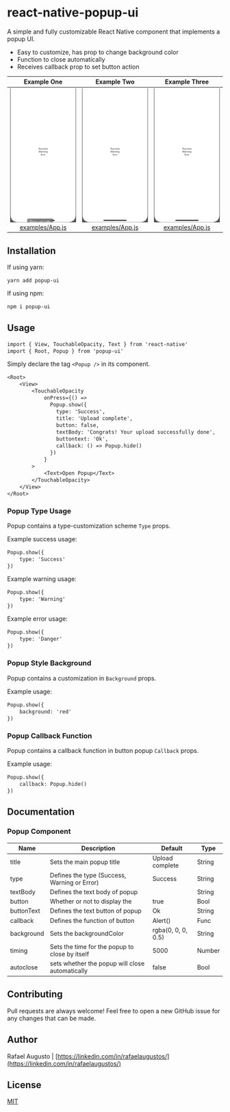 # react-native-popup-ui

A simple and fully customizable React Native component that implements a popup UI.

- Easy to customize, has prop to change background color
- Function to close automatically
- Receives callback prop to set button action

|                          Example One                          |                          Example Two                          |                         Example Three                         |
| :-----------------------------------------------------------: | :-----------------------------------------------------------: | :-----------------------------------------------------------: |
| ![](assets/popup-ui_1.gif) [examples/App.js](examples/App.js) | ![](assets/popup-ui_2.gif) [examples/App.js](examples/App.js) | ![](assets/popup-ui_3.gif) [examples/App.js](examples/App.js) |

## Installation

If using yarn:

```
yarn add popup-ui
```

If using npm:

```
npm i popup-ui
```

## Usage

```
import { View, TouchableOpacity, Text } from 'react-native'
import { Root, Popup } from 'popup-ui'
```

Simply declare the tag `<Popup />` in its component.

```
<Root>
    <View>
        <TouchableOpacity
            onPress={() =>
              Popup.show({
                type: 'Success',
                title: 'Upload complete',
                button: false,
                textBody: 'Congrats! Your upload successfully done',
                buttontext: 'Ok',
                callback: () => Popup.hide()
              })
            }
        >
            <Text>Open Popup</Text>
        </TouchableOpacity>
    </View>
</Root>
```

### Popup Type Usage

Popup contains a type-customization scheme `Type` props.

Example success usage:

```
Popup.show({
    type: 'Success'
})
```

Example warning usage:

```
Popup.show({
    type: 'Warning'
})
```

Example error usage:

```
Popup.show({
    type: 'Danger'
})
```

### Popup Style Background

Popup contains a customization in `Background` props.

Example usage:

```
Popup.show({
    background: 'red'
})
```

### Popup Callback Function

Popup contains a callback function in button popup `Callback` props.

Example usage:

```
Popup.show({
    callback: Popup.hide()
})
```

## Documentation

### Popup Component

| Name       | Description                                     | Default            | Type   |
| ---------- | ----------------------------------------------- | ------------------ | ------ |
| title      | Sets the main popup title                       | Upload complete    | String |
| type       | Defines the type (Success, Warning or Error)    | Success            | String |
| textBody   | Defines the text body of popup                  |                    | String |
| button     | Whether or not to display the                   | true               | Bool   |
| buttonText | Defines the text button of popup                | Ok                 | String |
| callback   | Defines the function of button                  | Alert()            | Func   |
| background | Sets the backgroundColor                        | rgba(0, 0, 0, 0.5) | String |
| timing     | Sets the time for the popup to close by itself  | 5000               | Number |
| autoclose  | sets whether the popup will close automatically | false              | Bool   |

## Contributing

Pull requests are always welcome! Feel free to open a new GitHub issue for any changes that can be made.

## Author

Rafael Augusto | [https://linkedin.com/in/rafaelaugustos/](https://linkedin.com/in/rafaelaugustos/)

## License

[MIT](./LICENSE)
